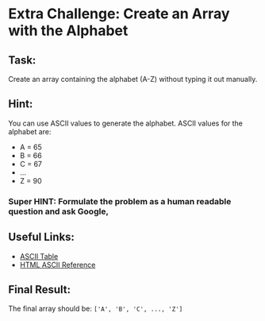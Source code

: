 
# Extra Challenge: Create an Array with the Alphabet

## Task:
Create an array containing the alphabet (A-Z) without typing it out manually.

## Hint:
You can use ASCII values to generate the alphabet. ASCII values for the alphabet are:
- A = 65
- B = 66
- C = 67
- ...
- Z = 90

### Super HINT: Formulate the problem as a human readable question and ask Google,

## Useful Links:
- [ASCII Table](https://www.ascii-code.com/)
- [HTML ASCII Reference](https://www.w3schools.com/charsets/ref_html_ascii.asp)

## Final Result:
The final array should be: `['A', 'B', 'C', ..., 'Z']`